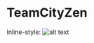 TeamCityZen
===========

Inline-style: 
![alt text](http://www.jetbrains.com/img/banners/Codebetter300x250.png "continuous integration server")

